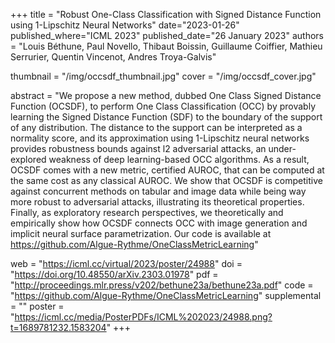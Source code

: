 +++
title = "Robust One-Class Classification with Signed Distance Function using 1-Lipschitz Neural Networks"
date="2023-01-26"
published_where="ICML 2023"
published_date="26 January 2023"
authors = "Louis Béthune, Paul Novello, Thibaut Boissin, Guillaume Coiffier, Mathieu Serrurier, Quentin Vincenot, Andres Troya-Galvis"

thumbnail = "/img/occsdf_thumbnail.jpg"
cover = "/img/occsdf_cover.jpg"

abstract = "We propose a new method, dubbed One Class Signed Distance Function (OCSDF), to perform One Class Classification (OCC) by provably learning the Signed Distance Function (SDF) to the boundary of the support of any distribution. The distance to the support can be interpreted as a normality score, and its approximation using 1-Lipschitz neural networks provides robustness bounds against l2 adversarial attacks, an under-explored weakness of deep learning-based OCC algorithms. As a result, OCSDF comes with a new metric, certified AUROC, that can be computed at the same cost as any classical AUROC. We show that OCSDF is competitive against concurrent methods on tabular and image data while being way more robust to adversarial attacks, illustrating its theoretical properties. Finally, as exploratory research perspectives, we theoretically and empirically show how OCSDF connects OCC with image generation and implicit neural surface parametrization. Our code is available at https://github.com/Algue-Rythme/OneClassMetricLearning"

web = "https://icml.cc/virtual/2023/poster/24988"
doi = "https://doi.org/10.48550/arXiv.2303.01978"
pdf = "http://proceedings.mlr.press/v202/bethune23a/bethune23a.pdf"
code = "https://github.com/Algue-Rythme/OneClassMetricLearning"
supplemental = ""
poster = "https://icml.cc/media/PosterPDFs/ICML%202023/24988.png?t=1689781232.1583204"
+++
